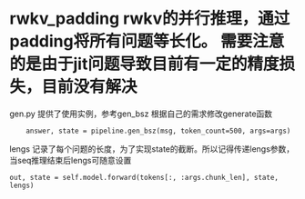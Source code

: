 # rwkv_padding rwkv的并行推理，通过padding将所有问题等长化。 需要注意的是由于jit问题导致目前有一定的精度损失，目前没有解决


gen.py 提供了使用实例，参考gen_bsz 根据自己的需求修改generate函数
```
    answer, state = pipeline.gen_bsz(msg, token_count=500, args=args)

```
lengs 记录了每个问题的长度，为了实现state的截断。所以记得传递lengs参数，当seq推理结束后lengs可随意设置
```
out, state = self.model.forward(tokens[:, :args.chunk_len], state, lengs)

```
